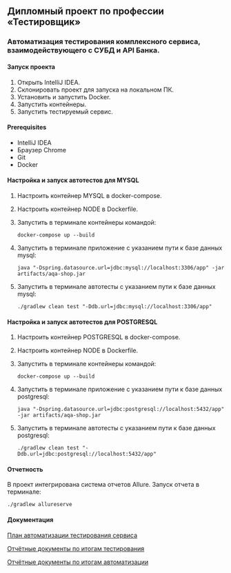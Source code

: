 ## Дипломный проект по профессии «Тестировщик»
### Автоматизация тестирования комплексного сервиса, взаимодействующего с СУБД и API Банка.

#### Запуск проекта
1. Открыть IntelliJ IDEA.
2. Склонировать проект для запуска на локальном ПК.
3. Установить и запустить Docker.
4. Запустить контейнеры.
5. Запустить тестируемый сервис.

#### Prerequisites
- IntelliJ IDEA
- Браузер Chrome
- Git
- Docker


#### Настройка и запуск автотестов для MYSQL
1. Настроить контейнер MYSQL в docker-compose.
2. Настроить контейнер NODE в Dockerfile.
3. Запустить в терминале контейнеры командой:

   `docker-compose up --build`

4. Запустить в терминале приложение с указанием пути к базе данных mysql:

   `java "-Dspring.datasource.url=jdbc:mysql://localhost:3306/app" -jar artifacts/aqa-shop.jar`

5. Запустить в терминале автотесты с указанием пути к базе данных mysql:

   `./gradlew clean test "-Ddb.url=jdbc:mysql://localhost:3306/app"`

#### Настройка и запуск автотестов для POSTGRESQL
1. Настроить контейнер POSTGRESQL в docker-compose.
2. Настроить контейнер NODE в Dockerfile.
3. Запустить в терминале контейнеры командой:

   `docker-compose up --build`

4. Запустить в терминале приложение с указанием пути к базе данных postgresql:

   `java "-Dspring.datasource.url=jdbc:postgresql://localhost:5432/app" -jar artifacts/aqa-shop.jar`

5. Запустить в терминале автотесты с указанием пути к базе данных postgresql:

   `./gradlew clean test "-Ddb.url=jdbc:postgresql://localhost:5432/app"`

#### Отчетность
В проект интегрирована система отчетов Allure. Запуск отчета в терминале:

   `./gradlew allureserve`

#### Документация

[План автоматизации тестирования сервиса](https://github.com/Viktorinaaa/Diplom/blob/aae8992c771f9ccf7d490a764526cde13125e122/docs/Plan.md)

[Отчётные документы по итогам тестирования](https://github.com/Viktorinaaa/Diplom/blob/master/docs/Report.md)

[Отчётные документы по итогам автоматизации](https://github.com/Viktorinaaa/Diplom/blob/master/docs/Summary.md)


